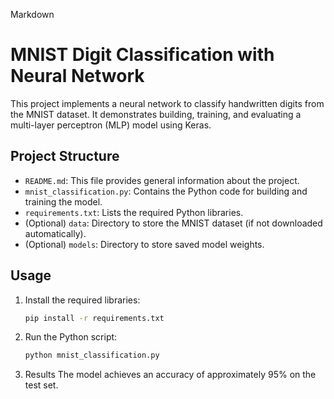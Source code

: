 Markdown
# MNIST Digit Classification with Neural Network

This project implements a neural network to classify handwritten digits from the MNIST dataset. It demonstrates building, training, and evaluating a multi-layer perceptron (MLP) model using Keras.

## Project Structure

- `README.md`: This file provides general information about the project.
- `mnist_classification.py`: Contains the Python code for building and training the model.
- `requirements.txt`: Lists the required Python libraries.
- (Optional) `data`: Directory to store the MNIST dataset (if not downloaded automatically).
- (Optional) `models`: Directory to store saved model weights.

## Usage

1. Install the required libraries:
   ```bash
   pip install -r requirements.txt

2. Run the Python script:
   ```bash
   python mnist_classification.py

4. Results
The model achieves an accuracy of approximately 95% on the test set.
